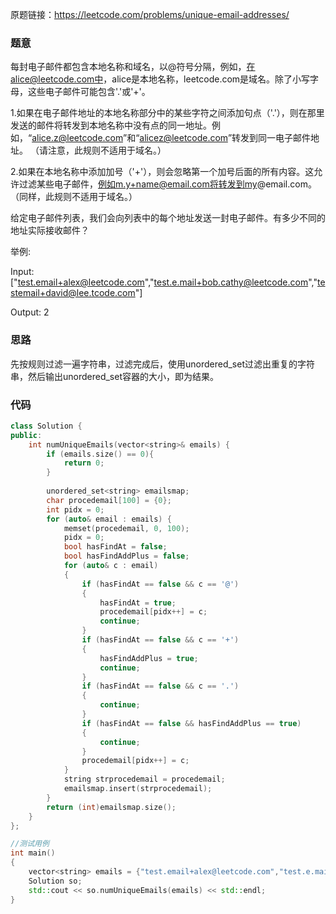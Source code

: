 原题链接：https://leetcode.com/problems/unique-email-addresses/

### 题意

每封电子邮件都包含本地名称和域名，以@符号分隔，例如，在alice@leetcode.com中，alice是本地名称，leetcode.com是域名。除了小写字母，这些电子邮件可能包含'.'或'+'。

1.如果在电子邮件地址的本地名称部分中的某些字符之间添加句点（'.'），则在那里发送的邮件将转发到本地名称中没有点的同一地址。例如，“alice.z@leetcode.com”和“alicez@leetcode.com”转发到同一电子邮件地址。 （请注意，此规则不适用于域名。）

2.如果在本地名称中添加加号（'+'），则会忽略第一个加号后面的所有内容。这允许过滤某些电子邮件，例如m.y+name@email.com将转发到my@email.com。 （同样，此规则不适用于域名。）

给定电子邮件列表，我们会向列表中的每个地址发送一封电子邮件。有多少不同的地址实际接收邮件？

举例:

Input: ["test.email+alex@leetcode.com","test.e.mail+bob.cathy@leetcode.com","testemail+david@lee.tcode.com"]

Output: 2

### 思路

先按规则过滤一遍字符串，过滤完成后，使用unordered_set过滤出重复的字符串，然后输出unordered_set容器的大小，即为结果。

### 代码

```c++
class Solution {
public:
    int numUniqueEmails(vector<string>& emails) {
        if (emails.size() == 0){
            return 0;
        }
        
        unordered_set<string> emailsmap;
        char procedemail[100] = {0};
        int pidx = 0;
        for (auto& email : emails) {
            memset(procedemail, 0, 100);
            pidx = 0;
            bool hasFindAt = false;
            bool hasFindAddPlus = false;
            for (auto& c : email)
            {
                if (hasFindAt == false && c == '@')
                {
                    hasFindAt = true;
                    procedemail[pidx++] = c;
                    continue;
                }
                if (hasFindAt == false && c == '+')
                {
                    hasFindAddPlus = true;
                    continue;
                }
                if (hasFindAt == false && c == '.')
                {
                    continue;
                }
                if (hasFindAt == false && hasFindAddPlus == true)
                {
                    continue;
                }
                procedemail[pidx++] = c;
            }
            string strprocedemail = procedemail;
            emailsmap.insert(strprocedemail);
        }
        return (int)emailsmap.size();
    }
};

//测试用例
int main()
{
    vector<string> emails = {"test.email+alex@leetcode.com","test.e.mail+bob.cathy@leetcode.com","testemail+david@lee.tcode.com", "a.+t+@leetcode.com", ".++@leetcode.com", "+.+.aa@leetcode.com", "@leetcode.com"};
    Solution so;
    std::cout << so.numUniqueEmails(emails) << std::endl;
}
```
